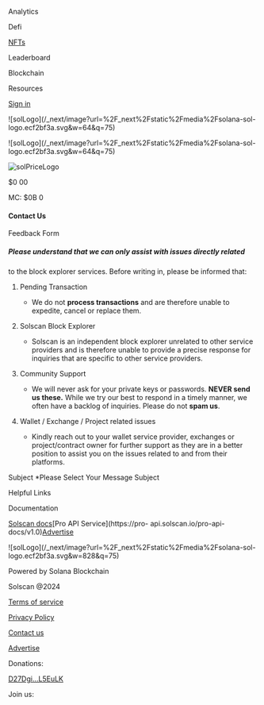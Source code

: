 [](/)

Analytics

Defi

[NFTs](/nfts)

Leaderboard

Blockchain

Resources

[Sign in](/user/signin?returnUrl=%2Fcontactus)

![solLogo](/_next/image?url=%2F_next%2Fstatic%2Fmedia%2Fsolana-sol-
logo.ecf2bf3a.svg&w=64&q=75)

![solLogo](/_next/image?url=%2F_next%2Fstatic%2Fmedia%2Fsolana-sol-
logo.ecf2bf3a.svg&w=64&q=75)

![solPriceLogo](/_next/image?url=%2F_next%2Fstatic%2Fmedia%2FsolPriceLogo.76eeb122.png&w=48&q=75)

$0 00

MC: $0B  0

#### Contact Us

Feedback Form

##### Please understand that we can only assist with issues directly related
to the block explorer services. Before writing in, please be informed that:

  1. Pending Transaction

     * We do not **process transactions** and are therefore unable to expedite, cancel or replace them.
  2. Solscan Block Explorer

     * Solscan is an independent block explorer unrelated to other service providers and is therefore unable to provide a precise response for inquiries that are specific to other service providers.
  3. Community Support

     * We will never ask for your private keys or passwords. **NEVER send us these.** While we try our best to respond in a timely manner, we often have a backlog of inquiries. Please do not **spam us**.
  4. Wallet / Exchange / Project related issues

     * Kindly reach out to your wallet service provider, exchanges or project/contract owner for further support as they are in a better position to assist you on the issues related to and from their platforms.

Subject *Please Select Your Message Subject

Helpful Links

Documentation

[Solscan docs](https://docs.solscan.io)[Pro API Service](https://pro-
api.solscan.io/pro-api-
docs/v1.0)[Advertise](https://etherscan.io/contactusadvertise)

![solLogo](/_next/image?url=%2F_next%2Fstatic%2Fmedia%2Fsolana-sol-
logo.ecf2bf3a.svg&w=828&q=75)

Powered by Solana Blockchain

Solscan @2024

[Terms of service](/terms-of-service)

[Privacy Policy](/privacy-policy)

[Contact us](/contactus)

[Advertise](https://etherscan.io/contactusadvertise)

Donations:

[D27Dgi...L5EuLK](/account/D27DgiipBR5dRdij2L6NQ27xwyiLK5Q2DsEM5ML5EuLK)

Join us:

[](https://discord.gg/vhq8N4hMvA)[](https://twitter.com/solscanofficial)[](https://solscan.substack.com/)

